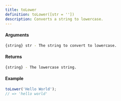 ```yaml
---
title: toLower
definition: toLower([str = ''])
description: Converts a string to lowercase.
---
```



#### Arguments


```bash
{string} str - The string to convert to lowercase.
```


#### Returns


```bash
{string} - The lowercase string.
```


#### Example


```ts
toLower('Hello World');
// => 'hello world'
```
